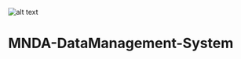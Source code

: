 ![alt text](https://github.com/KHP-Informatics/MNDA-DataManagement-System/blob/master/danm_logo.001.jpeg)

# MNDA-DataManagement-System
